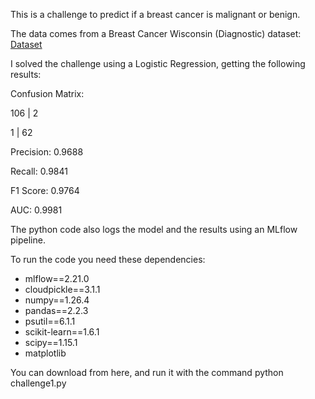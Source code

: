 This is a challenge to predict if a breast cancer is malignant or benign.

The data comes from a Breast Cancer Wisconsin (Diagnostic) dataset:
<a href="https://archive.ics.uci.edu/dataset/17/breast+cancer+wisconsin+diagnostic" target="_blank">Dataset</a>

I solved the challenge using a Logistic Regression, getting the following results:

Confusion Matrix:

106 | 2

1   | 62

Precision: 0.9688

Recall: 0.9841

F1 Score: 0.9764

AUC: 0.9981

The python code also logs the model and the results using an MLflow pipeline.

To run the code you need these dependencies:
- mlflow==2.21.0
- cloudpickle==3.1.1
- numpy==1.26.4
- pandas==2.2.3
- psutil==6.1.1
- scikit-learn==1.6.1
- scipy==1.15.1
- matplotlib


You can download from here, and run it with the command python challenge1.py

